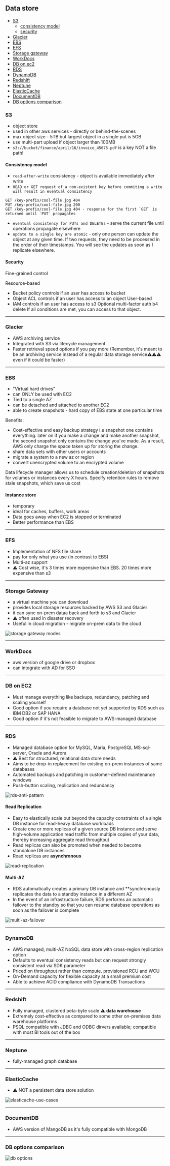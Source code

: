 ## Data store

- [S3](#s3)
  - [consistency model](#consistency-model)
  - [security](#security)
- [Glacier](#glacier)
- [EBS](#ebs)
- [EFS](#efs)
- [Storage gateway](#storage-gateway)
- [WorkDocs](#workdocs)
- [DB on ec2](#db-on-ec2)
- [RDS](#rds)
- [DynamoDB](#dynamoDB)
- [Redshift](#redshift)
- [Neptune](#neptune)
- [ElasticCache](#elasticcache)
- [DocumentDB](#documentdb)
- [DB options comparison](#db-options-comparison)

### S3

- object store
- used in other aws services - directly or behind-the-scenes
- max object size - 5TB but largest object in a single put is 5GB
- use multi-part upload if object larger than 100MB
- `s3://bucket/finance/april/16/invoice_45675.pdf` is a key NOT a file path!

#### Consistency model

- `read-after-write` consistency - object is available immediately after write
- `HEAD or GET request of a non-existent key before commiting a write will result in eventual consistency`

```
GET /key-prefix/cool-file.jpg 404
PUT /key-prefix/cool-file.jpg 200
GET /key-prefix/cool-file.jpg 404 - response for the first `GET` is returned until `PUT` propagates
```
- `eventual consistency for PUTs and DELETEs` - serve the current file until operations propagate elsewhere
- `update to a single key are atomic` - only one person can update the object at any given time. If two requests, they need to be processed in the order of their timestamps. You will see the updates as soon as I replicate elsewhere.

#### Security

Fine-grained control

Resource-based
- Bucket policy controls if an user has access to bucket
- Object ACL controls if an user has access to an object
User-based
- IAM controls if an user has access to s3
Optional multi-factor auth b4 delete
If all conditions are met, you can access to that object.

---

### Glacier

- AWS archiving service
- Integrated with S3 via lifecycle management
- Faster retrieval speed options if you pay more (Remember, it's meant to be an archiving service instead of a regular data storage service⚠️⚠️⚠️ even if it could be faster)

---

### EBS

- "Virtual hard drives"
- can ONLY be used with EC2
- Tied to a single AZ
- can be detached and attached to another EC2
- able to create snapshots - hard copy of EBS state at one particular time

Benefits:

- Cost-effective and easy backup strategy i.e snapshot one contains everything. later on if you make a change and make another snapshot, the second snapshot only contains the change you've made. As a result, AWS only charge the space taken up for storing the change.
- share data sets with other users or accounts
- migrate a system to a new az or region
- convert unencrypted volume to an encrypted volume

Data lifecycle manager allows us to schedule creation/deletion of snapshots for volumes or instances every X hours. Specify retention rules to remove stale snapshots, which save us cost

#### Instance store

- temporary
- ideal for caches, buffers, work areas
- Data goes away when EC2 is stopped or terminated
- Better performance than EBS

---

### EFS

- Implementation of NFS file share
- pay for only what you use (in contrast to EBS)
- Multi-az support
- ⚠️ Cost wise, it's 3 times more expensive than EBS. 20 times more expensive than s3


---

### Storage Gateway

- a virtual machine you can download
- provides local storage resources backed by AWS S3 and Glacier
- it can sync on-prem dataa back and forth to s3 and Glacier
- ⚠️ often used in disaster recovery
- Useful in cloud migration - migrate on-prem data to the cloud

![storage gateway modes](./storage-gateway.png)

---

### WorkDocs

- aws version of google drive or dropbox
- can integrate with AD for SSO

---

### DB on EC2

- Must manage everything like backups, redundancy, patching and scaling yourself
- Good option if you require a database not yet supported by RDS such as IBM DB2 or SAP HANA
- Good option if it's not feasible to migrate to AWS-managed database

---

### RDS

- Managed database option for MySQL, Maria, PostgreSQL MS-sql-server, Oracle and Aurora
- ⚠️ Best for structured, relational data store needs
- Aims to be drop-in replacement for existing on-prem instances of same databases
- Automated backups and patching in customer-defined maintenance windows
- Push-button scaling, replication and redundancy

![rds-anti-pattern](./rds-anti-pattern.png)

#### Read Replication

- Easy to elastically scale out beyond the capacity constraints of a single DB instance for read-heavy database workloads
- Create one or more replicas of a given source DB Instance and serve high-volume application read traffic from multiple copies of your data, thereby increasing aggregate read throughput
- Read replicas can also be promoted when needed to become standalone DB instances
- Read replicas are **asynchronous**

![read-replication](./read-replication.png)


#### Multi-AZ

- RDS automatically creates a primary DB instance and **synchronously replicates the data to a standby instance in a different AZ
- In the event of an infrastructure failure, RDS performs an automatic failover to the standby so that you can resume database operations as soon as the failover is complete

![multi-az-failover](./rds-multi-az.png)

---

### DynamoDB

- AWS managed, multi-AZ NoSQL data store with cross-region replication option
- Defaults to eventual consistency reads but can request strongly consistent read via SDK parameter
- Priced on throughput rather than compute. provisioned RCU and WCU
- On-Demand capacity for flexible capacity at a small premium cost
- Able to achieve ACID compliance with DynamoDB Transactions

---

### Redshift

- Fully managed, clustered peta-byte scale ⚠️ **data warehouse**
- Extremely cost-effective as compared to some other on-premises data warehouse platforms
- PSQL compatible with JDBC and ODBC dirvers available; compatible with most BI tools out of the box

---

### Neptune

- fully-managed graph database

---

### ElasticCache

- ⚠️ NOT a persistent data store solution

![elasticache-use-cases](./elasticache-use-cases.png)

---

### DocumentDB

- AWS version of MangoDB as it's fully compatible with MongoDB

---

### DB options comparison

![db options](./db-options.png)
